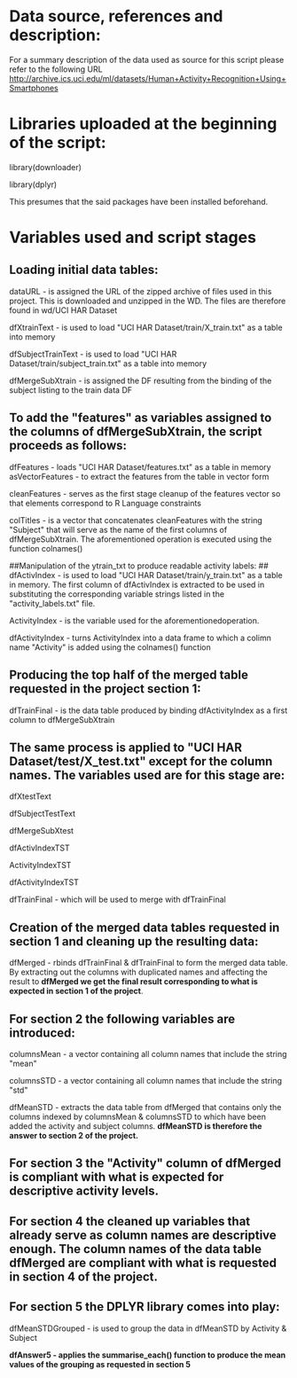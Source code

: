 # Data source, references and description: #
For a summary description of the data used as source for this script please refer to the following URL
http://archive.ics.uci.edu/ml/datasets/Human+Activity+Recognition+Using+Smartphones

# Libraries uploaded at the beginning of the script: #
library(downloader)

library(dplyr)

This presumes that the said packages have been installed beforehand.

# Variables used and script stages #
## Loading initial data tables: ##
dataURL - is assigned the URL of the zipped archive of files used in this project. This is downloaded and unzipped in the WD. The files are therefore found in wd/UCI HAR Dataset

dfXtrainText - is used to load "UCI HAR Dataset/train/X_train.txt" as a table into memory

dfSubjectTrainText - is used to load "UCI HAR Dataset/train/subject_train.txt" as a table into memory

dfMergeSubXtrain - is assigned the DF resulting from the binding of the subject listing to the train data DF

## To add the "features" as variables assigned to the columns of dfMergeSubXtrain, the script proceeds as follows: ##
dfFeatures - loads "UCI HAR Dataset/features.txt" as a table in memory
asVectorFeatures - to extract the features from the table in vector form

cleanFeatures - serves as the first stage cleanup of the features vector so that elements correspond to R Language constraints

colTitles - is a vector that concatenates cleanFeatures with the string "Subject" that will serve as the name of the first columns of dfMergeSubXtrain. The aforementioned operation is executed using the function colnames()
 
##Manipulation of the ytrain_txt to produce readable activity labels: ##
dfActivIndex - is used to load "UCI HAR Dataset/train/y_train.txt" as a table in memory. 
The first column of dfActivIndex is extracted to be used in substituting the corresponding variable strings listed in the "activity_labels.txt" file.

ActivityIndex - is the variable used for the aforementionedoperation.

dfActivityIndex - turns ActivityIndex into a data frame to which a colimn name "Activity" is added using the colnames() function

## Producing the top half of the merged table requested in the project section 1: ##
dfTrainFinal - is the data table produced by binding dfActivityIndex as a first column to dfMergeSubXtrain

## The same process is applied to "UCI HAR Dataset/test/X_test.txt" except for the column names. The variables used are for this stage are: ##
dfXtestText

dfSubjectTestText

dfMergeSubXtest

dfActivIndexTST

ActivityIndexTST

dfActivityIndexTST

dfTrainFinal - which will be used to merge with dfTrainFinal 

## Creation of the merged data tables requested in section 1 and cleaning up the resulting data: ##
dfMerged - rbinds dfTrainFinal & dfTrainFinal to form the merged data table. By extracting out the columns with duplicated names and affecting the result to **dfMerged we get the final result corresponding to what is expected in section 1 of the project**.

## For section 2 the following variables are introduced: ##
columnsMean - a vector containing all column names that include the string "mean"

columnsSTD - a vector containing all column names that include the string "std"

dfMeanSTD - extracts the data table from dfMerged that contains only the columns indexed by columnsMean & columnsSTD to which have been added the activity and subject columns.
**dfMeanSTD is therefore the answer to section 2 of the project.**

## For section 3 the "Activity" column of dfMerged is compliant with what is expected for descriptive activity levels. ##

## For section 4 the cleaned up variables that already serve as column names are descriptive enough. The column names of the data table dfMerged are compliant with what is requested in section 4 of the project. ##

## For section 5 the DPLYR library comes into play: ##
dfMeanSTDGrouped - is used to group the data in dfMeanSTD by Activity & Subject

**dfAnswer5 - applies the summarise_each() function to produce the mean values of the grouping as requested in section 5**


